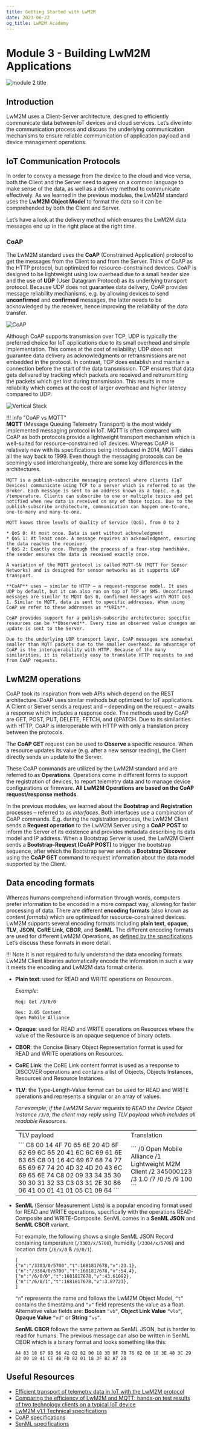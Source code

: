 ```yaml
---
title: Getting Started with LwM2M
date: 2023-06-22
og_title: LwM2M Academy
---
```


# Module 3 - Building LwM2M Applications

![module 2 title](images/4building-app.png)

## Introduction
LwM2M uses a Client-Server architecture, designed to efficiently communicate data between IoT devices and cloud services. Let’s dive into the communication process and discuss the underlying communication mechanisms to ensure reliable communication of application payload and device management operations.

## IoT Communication Protocols
In order to convey a message from the device to the cloud and vice versa, both the Client and the Server need to agree on a common language to make sense of the data, as well as a delivery method to communicate effectively. As we learned in the previous modules, the LwM2M standard uses the **LwM2M Object Model** to format the data so it can be comprehended by both the Client and Server.

Let’s have a look at the delivery method which ensures the LwM2M data messages end up in the right place at the right time.

### CoAP
The LwM2M standard uses the **CoAP** (Constrained Application) protocol to get the messages from the Client to and from the Server. Think of CoAP as the HTTP protocol, but optimized for resource-constrained devices. CoAP is designed to be lightweight using low overhead due to a small header size and the use of **UDP** (User Datagram Protocol) as its underlying transport protocol. Because UDP does not guarantee data delivery, CoAP provides message reliability mechanisms, e.g. by allowing devices to send **unconfirmed** and **confirmed** messages, the latter needs to be acknowledged by the receiver, hence improving the reliability of the data transfer. 

![CoAP](images/module3_architecture-client_server.png)

Although CoAP supports transmission over TCP, UDP is typically the preferred choice for IoT applications due to its small overhead and simple implementation. This comes at the cost of reliability; UDP does not guarantee data delivery as acknowledgments or retransmissions are not embedded in the protocol. In contrast, TCP does establish and maintain a connection before the start of the data transmission. TCP ensures that data gets delivered by tracking which packets are received and retransmitting the packets which get lost during transmission. This results in more reliability which comes at the cost of larger overhead and higher latency compared to UDP.

![Vertical Stack](images/module3_LwM2M_table.png)

!!! info "CoAP vs MQTT"    
    **MQTT** (Message Queuing Telemetry Transport) is the most widely implemented messaging protocol in IoT. MQTT is often compared with CoAP as both protocols provide a lightweight transport mechanism which is well-suited for resource-constrained IoT devices. Whereas CoAP is relatively new with its specifications being introduced in 2014, MQTT dates all the way back to 1999. Even though the messaging protocols can be seemingly used interchangeably, there are some key differences in the architectures.
    
    MQTT is a publish-subscribe messaging protocol where clients (IoT Devices) communicate using TCP to a server which is referred to as the Broker. Each message is sent to an address known as a topic, e.g. /temperature. Clients can subscribe to one or multiple topics and get notified when new data is received on any of those topics. Due to the publish-subscribe architecture, communication can happen one-to-one, one-to-many and many-to-one. 
    
    MQTT knows three levels of Quality of Service (QoS), from 0 to 2
    
    * QoS 0: At most once. Data is sent without acknowledgment
    * QoS 1: At least once. A message requires an acknowledgment, ensuring the data reaches the receiver.
    * QoS 2: Exactly once. Through the process of a four-step handshake, the sender ensures the data is received exactly once.
    
    A variation of the MQTT protocol is called MQTT-SN (MQTT for Sensor Networks) and is designed for sensor networks as it supports UDP transport.
    
    **CoAP** uses — similar to HTTP — a request-response model. It uses UDP by default, but it can also run on top of TCP or SMS. Unconfirmed messages are similar to MQTT QoS 0, confirmed messages with MQTT QoS 1. Similar to MQTT, data is sent to specific addresses. When using CoAP we refer to these addresses as **URIs**.
    
    CoAP provides support for a publish-subscribe architecture; specific resources can be **Observed**. Every time an observed value changes an update is sent to the Server. 
    
    Due to the underlying UDP transport layer, CoAP messages are somewhat smaller than MQTT packets due to the smaller overhead. An advantage of CoAP is the interoperability with HTTP. Because of the many similarities, it is relatively easy to translate HTTP requests to and from CoAP requests.


## LwM2M operations
CoAP took its inspiration from web APIs which depend on the REST architecture. CoAP uses similar methods but optimized for IoT applications. A Client or Server sends a request and – depending on the request – awaits a response which includes a response code. The methods used by CoAP are GET, POST, PUT, DELETE, FETCH, and (i)PATCH. Due to its similarities with HTTP, CoAP is interoperable with HTTP with only a translation proxy between the protocols.

The **CoAP GET** request can be used to **Observe** a specific resource. When a resource updates its value (e.g. after a new sensor reading), the Client directly sends an update to the Server.

These CoAP commands are utilized by the LwM2M standard and are referred to as **Operations**. Operations come in different forms to support the registration of devices, to report telemetry data and to manage device configurations or firmware. **All LwM2M Operations are based on the CoAP request/response methods**.

In the previous modules, we learned about the **Bootstrap** and **Registration** processes – referred to as *interfaces*. Both interfaces use a combination of CoAP commands. E.g. during the registration process, the LwM2M Client sends a **Request operation** to the LwM2M Server using a **CoAP POST** to inform the Server of its existence and provides metadata describing its data model and IP address. When a Bootstrap Server is used, the LwM2M Client sends a **Bootstrap-Request (CoAP POST)** to trigger the bootstrap sequence, after which the Bootstrap server sends a **Bootstrap Discover** using the **CoAP GET** command to request information about the data model supported by the Client.


## Data encoding formats
Whereas humans comprehend information through words, computers prefer information to be encoded in a more compact way, allowing for faster processing of data. There are different **encoding formats** (also known as *content formats*) which are optimized for resource-constrained devices. LwM2M supports several encoding formats including **plain text**, **opaque**, **TLV**, **JSON**, **CoRE Link**, **CBOR**, and **SenML**. The different encoding formats are used for different LwM2M Operations, as [defined by the specifications](http://www.openmobilealliance.org/release/LightweightM2M/V1_1_1-20190617-A/HTML-Version/OMA-TS-LightweightM2M_Transport-V1_1_1-20190617-A.html#6-4-0-64-URI-Identifier-and-Operation-Mapping). Let’s discuss these formats in more detail.

!!! Note
    It is not required to fully understand the data encoding formats. LwM2M Client libraries automatically encode the information in such a way it meets the encoding and LwM2M data format criteria.

* **Plain text**: used for READ and WRITE operations on Resources.

    *Example:*
    ```
    Req: Get /3/0/0

    Res: 2.05 Content
    Open Mobile Alliance
    ```

* **Opaque**: used for READ and WRITE operations on Resources where the value of the Resource is an opaque sequence of binary octets.

* **CBOR**: the Concise Binary Object Representation format is used for READ and WRITE operations on Resources.

* **CoRE Link**: the CoRE Link content format is used as a response to DISCOVER operations and contains a list of Objects, Objects Instances, Resources and Resource Instances.

* **TLV**: the Type-Length-Value format can be used for READ and WRITE operations and represents a singular or an array of values.

    *For example, if the LwM2M Server requests to READ the Device Object Instance `/3/0`, the client may reply using TLV payload which includes all readable Resources.*

    <table>
    <tr>
    <td> TLV payload </td> <td> Translation </td>
    </tr>
    <tr>
    <td> 
    ```
    C8 00 14 4F 70 65 6E 20 4D 6F 62 69 6C 65 20 41 6C 6C 69 61 6E 63 65
    C8 01 16 4C 69 67 68 74 77 65 69 67 74 20 4D 32 4D 20 43 6C 69 65 6E 74
    C8 02 09 33 34 35 30 30 30 31 32 33
    C3 03 31 2E 30
    86 06
    41 00 01
    41 01 05
    C1 09 64 
    ```
    </td>
    <td>
    ```
    /0 Open Mobile Alliance 
    /1 Lightweight M2M Client 
    /2 345000123 
    /3 1.0 
    /7
        /0 
        /5 
    /9 100
    ``` 
    </td>
    </tr>
    </table>

*  **SenML** (Sensor Measurement Lists) is a popular encoding format used for READ and WRITE operations, specifically with the operations READ-Composite and WRITE-Composite. SenML comes in a **SenML JSON** and **SenML CBOR** variant.

    For example, the following shows a single SenML JSON Record containing temperature (`/3303/x/5700`), humidity (`/3304/x/5700`) and location data (`/6/x/0` & `/6/0/1`).

    ```
    [
    {"n":"/3303/0/5700","t":1681817678,"v":23.1},
    {"n":"/3304/0/5700","t":1681817678,"v":54.4},
    {"n":"/6/0/0","t":1681817678,"v":43.61092},
    {"n":"/6/0/1","t":1681817678,"v":3.87723},
    ]
    ```

    `“n”` represents the name and follows the LwM2M Object Model, `“t”` contains the timestamp and `“v”` field represents the value as a float. Alternative value fields are: **Boolean** `“vb“`, **Object Link Value** `“vlo“`, **Opaque Value** `“vd“` or **String** `“vs“`.


    **SenML CBOR** follows the same pattern as SenML JSON, but is harder to read for humans. The previous message can also be written in SenML CBOR which is a binary format and looks something like this:

    ```
    A4 83 18 67 98 56 42 02 82 00 18 3B 0F 7B 76 82 00 18 3E 48 3C 29 82 00 18 41 CE 4B FD 82 01 18 3F B2 A7 28
    ```


## Useful Resources

* [Efficient transport of telemetry data in IoT with the LwM2M protocol](https://www.avsystem.com/blog/efficient-transport-measurement-data-iot/)
* [Comparing the efficiency of LwM2M and MQTT: hands-on test results of two technology clients on a typical IoT device](https://f.hubspotusercontent20.net/hubfs/1727672/Technical%20Content/LwM2M-and-MQTT-test-lab-comparison-MachNation-MIT-E-v1.3.pdf)
* [LwM2M v1.1 Technical specifications](https://www.openmobilealliance.org/release/LightweightM2M/V1_1_1-20190617-A/OMA-TS-LightweightM2M_Core-V1_1_1-20190617-A.pdf)
* [CoAP specifications](https://www.rfc-editor.org/rfc/rfc7252)
* [SenML specifications](https://www.rfc-editor.org/rfc/rfc8428)
